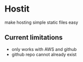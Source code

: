 # Hostit
make hosting simple static files easy

## Current limitations
- only works with AWS and github
- github repo cannot already exist
